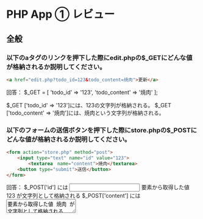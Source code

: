 # PHP App ① レビュー

## 全般

### 以下のaタグのリンクを押下した際にedit.phpの$_GETにどんな値が格納されるか説明してください。

```html
<a href="edit.php?todo_id=123&todo_content=焼肉">更新</a>
```

回答：
$_GET = [
    'todo_id' => '123',
    'todo_content' => '焼肉'
];

$_GET ['todo_id' => '123']には、123の文字列が格納される。
$_GET ['todo_content' => '焼肉']には、焼肉という文字列が格納される。


### 以下のフォームの送信ボタンを押下した際にstore.phpの$_POSTにどんな値が格納されるか説明してください。

```html
<form action="store.php" method="post">
    <input type="text" name="id" value="123">
		<textarea　name="content">焼肉</textarea>
    <button type="submit">送信</button>
</form>
```

回答：
$_POST['id'] には <input> 要素から取得した値 123 が文字列として格納される
$_POST['content'] には <textarea> 要素から取得した値 焼肉 が文字列として格納される


### `require_once()` は何のために記述しているか説明してください。

回答：
ファイルを一度だげ読み込む為に使用される関数。
・ファイルの重複読み込みの防止
・指定したファイルの読み込みに失敗した場合、エラーが発生してスクリプトの実行が停止される。


### `savePostedData($post)`は何をしているか説明してください。

回答：
引数として渡された$postデータを保存する処理を実行する関数。


### `header('location: ./index.php')`は何をしているか説明してください。

回答：
ユーザーをindex.phpにリダイレクトするために使用される。
フォーム送信後にリダイレクトやエラー処理後に移動など、ユーザーのフローを制御するために使用される。


### `getRefererPath()`は何をしているか説明してください。

回答：
アクセスの参照元URLからパス部分を取得する関数で、$_SERVER['HTTP_REFERER'] を利用してその情報を解析する。
参照元の情報がない場合にはnullを返す。


### `connectPdo()` の返り値は何か、またこの記述は何をするための記述か説明してください。

回答：
返り値はPDOオブジェクトを返す。
・データベース接続の確立：PDOはPHPでデータベースに接続させる為の汎用的なインターフェイス。
・エラー処理の簡略化：connectPdo()内で接続時の例外処理を実装することで、データベース接続に失敗した場合のエラー処理を一元化できる。
・connectPdo()で適切な接続オプションを設定することで、SQLインジェクションや不適切なエラー処理を防ぐ。
・再利用性：アプリケーション内で複数の箇所でデータベース接続を必要とする場合、connectPdo()を呼び出すだけで、簡単に接続が確立できる。


### `try catch`とは何か説明してください。

例外が発生する可能性のある処理を安全に実行し、適切なエラーハンドリングを行う構文、コードの信頼性を高め、
エラー時のクラッシュを防ぐ重要な仕組み

レアーと例外の違い：エラーはプログラムで対処できない致命的な例外を指し、例外はプログラムで対処できる例外を指します。


### Pdoクラスをインスタンス化する際に`try catch`が必要な理由を説明してください。

回答：
・データベース接続エラーを捕捉して適切に対処する
・エラー内容を適切に記録し、ユーザーにわかりやすいメッセージを提供する
・セキュリティ上のリスクを軽減する
・プログラムの安定性を向上させる

アプリケーションの信頼性とセキュリティが向上し、予期しない障害に対しても柔軟に対応できるようになります。


## 新規作成

### `createTodoData($post)`は何をしているか説明してください。

回答：
フォームなどから送信されたToDoのデータを基に、新しいToDo項目を作成し保存する処理を行う関数

## 一覧

### `getTodoList()`の返り値について説明してください。

回答：
ToDoリストのデータ であり、データベースや他のストレージから取得された複数のToDo項目を格納した形式で返される。


### `<?= ?>`は何の省略形か説明してくだsさい。

回答：
<?php echo の省略形

## 更新

### `getSelectedTodo($_GET['id'])`の返り値は何か、またなぜ`$_GET['id']` を引数に渡すのか説明してください。

### `updateTodoData($post)`は何をしているか説明してください。

## 削除

### `deleteTodoData($id)`は何をしているか説明してください。

### `deleted_at`を現在時刻で更新すると一覧画面からToDoが非表示になる理由を説明してください。

### 今回のように実際のデータを削除せずに非表示にすることで削除されたように扱うことを〇〇削除というか。

### 実際にデータを削除することを〇〇削除というか。

### 前問のそれぞれの削除のメリット・デメリットについて説明してください。
